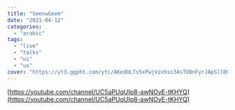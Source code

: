 ```yaml
---
title: "SeenwGeem"
date: "2021-04-12"
categories:
  - "arabic"
tags:
  - "live"
  - "talks"
  - "ui"
  - "ux"
cover: "https://yt3.ggpht.com/ytc/AKedOLTs5xPwjVzxhss34sTUBnFyrJApSllD0pa3oQaOhw=s88-c-k-c0x00ffffff-no-rj"
---
```


[https://youtube.com/channel/UC5aPUqUIp8-awNOyE-tKHYQ](https://youtube.com/channel/UC5aPUqUIp8-awNOyE-tKHYQ)
